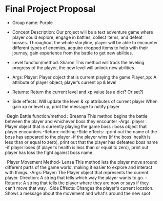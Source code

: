 # Final Project Proposal

- Group name: Purple


- Concept Description:
Our project will be a text adventure game where player could explore, engage in
battles, collect items, and defeat bosses. Throughout the whole storyline, 
player will be able to  encounter different types of enemies, acquire dropped 
items to help with their journey, gain experience from the battle to get new 
abilities. 


- Level function/method: Sharon
This method will track the leveling progress of the player, the new level will unlock new abilities.
- Args:
    Player: Player object that is current playing the game
    Player_xp: A attribute of player object; player’s current xp & level
- Returns:
    Return the current level and xp value (as a dict? Or set?)
- Side effects:
    Will update the level & xp attributes of current player
    When gain xp or level up, print the message to notify player


-Begin Battle function/method : Breanna
This method begins the battle between the player and whichever boss they encounter
-Args:
    player : Player object that is currently playing the game
    boss : boss object that player encounters
-Return: 
    nothing
-Side effects:
    -print out the name of the boss has appeared to the player 
	-if the player wins (if the boss’ health is less than or equal to zero), print out that the player has defeated boss name
	-if player loses (if player’s health is less than or equal to zero), print out player has loss the fight against boss name 

-Player Movement Method- Lensa
   This method lets the player move around different parts of the game world, making it easier to explore and interact with things.
-Args:
   Player: The Player object that represents the current player.
   Direction: A string that tells which way the player wants to go.
-Returns:
   A string that tells the player where they are now or says if they can't move that way.
-Side Effects:
    Changes the player's current location.
    Shows a message about the movement and what's around the new spot


